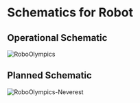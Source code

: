 # Schematics for Robot

## Operational Schematic
![RoboOlympics](https://user-images.githubusercontent.com/6405858/66789893-6bab1e80-eea2-11e9-809a-7bcec4d7c033.png)

## Planned Schematic
![RoboOlympics-Neverest](https://user-images.githubusercontent.com/6405858/66789870-57672180-eea2-11e9-9d47-7d31a2c573e4.png)

